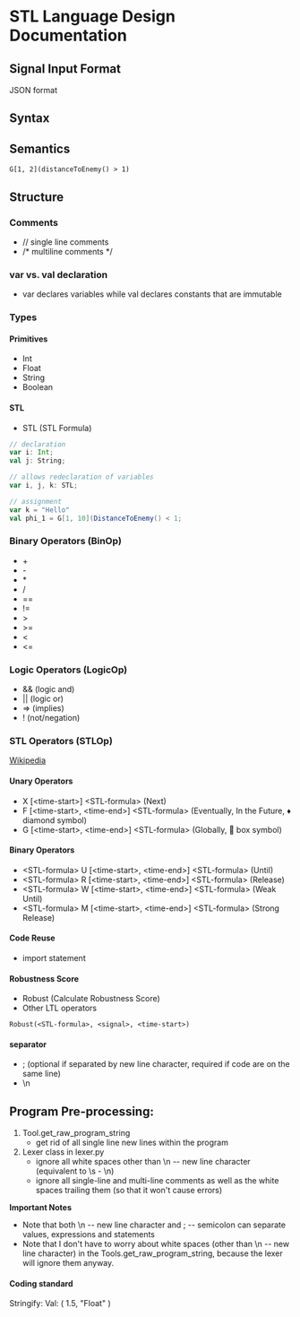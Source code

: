 # STL Language Design Documentation

## Signal Input Format
JSON format

## Syntax

## Semantics
```
G[1, 2](distanceToEnemy() > 1)
```

## Structure

### Comments
- // single line comments
- /*
    multiline comments
*/

### var vs. val declaration
- var declares variables while val declares constants that are immutable

### Types

#### Primitives
- Int
- Float
- String
- Boolean

#### STL
- STL (STL Formula)
```scala
// declaration
var i: Int;
val j: String;

// allows redeclaration of variables
var i, j, k: STL; 

// assignment
var k = "Hello" 
val phi_1 = G[1, 10](DistanceToEnemy() < 1;
```
### Binary Operators (BinOp)
- \+
- \-
- \*
- \/
- ==
- !=
- \>
- \>=
- <
- <=

### Logic Operators (LogicOp)
- && (logic and)
- || (logic or)
- => (implies)
- ! (not/negation)

### STL Operators (STLOp)
[Wikipedia](https://en.wikipedia.org/wiki/Linear_temporal_logic)

#### Unary Operators
- X [\<time-start>] \<STL-formula>  (Next)
- F [\<time-start>, \<time-end>] \<STL-formula> (Eventually, In the Future, ♦ diamond symbol)
- G [\<time-start>, \<time-end>] \<STL-formula> (Globally, 􏰀 box symbol)

#### Binary Operators
- \<STL-formula> U [\<time-start>, \<time-end>] \<STL-formula> (Until)
- \<STL-formula> R [\<time-start>, \<time-end>] \<STL-formula> (Release)
- \<STL-formula> W [\<time-start>, \<time-end>] \<STL-formula> (Weak Until)
- \<STL-formula> M [\<time-start>, \<time-end>] \<STL-formula> (Strong Release)

#### Code Reuse
- import statement

#### Robustness Score
- Robust (Calculate Robustness Score)
- Other LTL operators
```
Robust(<STL-formula>, <signal>, <time-start>)
```

#### separator
- \; (optional if separated by new line character, required if code are on the same line)
- \n

## Program Pre-processing:
1. Tool.get_raw_program_string
    - get rid of all single line new lines within the program
2. Lexer class in lexer.py
    - ignore all white spaces other than \n -- new line character (equivalent to \s - \n)
    - ignore all single-line and multi-line comments as well as the white spaces trailing them (so that it won't cause errors)

**Important Notes**
- Note that both \n -- new line character and ; -- semicolon can separate values, expressions and statements
- Note that I don't have to worry about white spaces (other than \n -- new line character) in the Tools.get_raw_program_string, because the lexer will ignore them anyway.


#### Coding standard
Stringify:
Val: ( 1.5, "Float" )